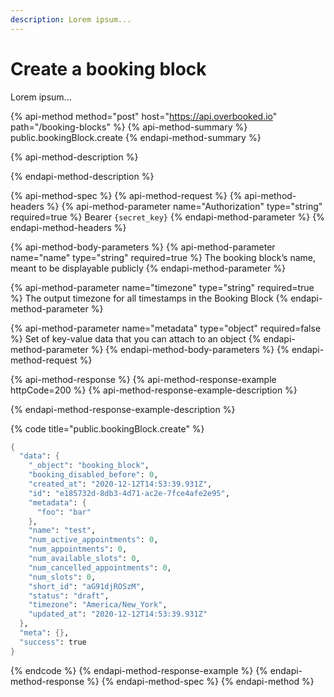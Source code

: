 ```yaml
---
description: Lorem ipsum...
---
```


# Create a booking block

Lorem ipsum...

{% api-method method="post" host="https://api.overbooked.io" path="/booking-blocks" %}
{% api-method-summary %}
public.bookingBlock.create
{% endapi-method-summary %}

{% api-method-description %}

{% endapi-method-description %}

{% api-method-spec %}
{% api-method-request %}
{% api-method-headers %}
{% api-method-parameter name="Authorization" type="string" required=true %}
Bearer `{secret_key}`
{% endapi-method-parameter %}
{% endapi-method-headers %}

{% api-method-body-parameters %}
{% api-method-parameter name="name" type="string" required=true %}
The booking block’s name, meant to be displayable publicly
{% endapi-method-parameter %}

{% api-method-parameter name="timezone" type="string" required=true %}
The output timezone for all timestamps in the Booking Block
{% endapi-method-parameter %}

{% api-method-parameter name="metadata" type="object" required=false %}
Set of key-value data that you can attach to an object
{% endapi-method-parameter %}
{% endapi-method-body-parameters %}
{% endapi-method-request %}

{% api-method-response %}
{% api-method-response-example httpCode=200 %}
{% api-method-response-example-description %}

{% endapi-method-response-example-description %}

{% code title="public.bookingBlock.create" %}
```scheme
{
  "data": {
    "_object": "booking_block",
    "booking_disabled_before": 0,
    "created_at": "2020-12-12T14:53:39.931Z",
    "id": "e185732d-8db3-4d71-ac2e-7fce4afe2e95",
    "metadata": {
      "foo": "bar"
    },
    "name": "test",
    "num_active_appointments": 0,
    "num_appointments": 0,
    "num_available_slots": 0,
    "num_cancelled_appointments": 0,
    "num_slots": 0,
    "short_id": "aG91djROSzM",
    "status": "draft",
    "timezone": "America/New_York",
    "updated_at": "2020-12-12T14:53:39.931Z"
  },
  "meta": {},
  "success": true
}
```
{% endcode %}
{% endapi-method-response-example %}
{% endapi-method-response %}
{% endapi-method-spec %}
{% endapi-method %}



